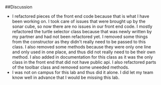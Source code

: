 ##Discussion
 * I refactored pieces of the front end code because that is what I have been working on. I took care of issues that were brought up by the sonar cube, so now there are no issues in our front end code. I mostly refactored the turtle selector class because that was newly written by my partner and had not been refactored yet. I removed some things from the constructor as they didn't really need to be passed to this class. I also removed some methods because they were only one line and only used in one place, and thus did not really need to be their own method.  I also added in documentation for this class as it was the only class in the front end that did not have public api. I also refactored parts of the toolbar class and removed some uneeded methods.
 * I was not on campus for this lab and thus did it alone. I did let my team know well in advance that I would be missing this lab.